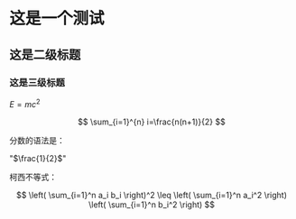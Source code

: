 # 这是一个测试
## 这是二级标题
### 这是三级标题

$E=mc^2$

$$ \sum_{i=1}^{n} i=\frac{n(n+1)}{2}  $$

分数的语法是：

"$\frac{1}{2}$"

柯西不等式：

$$
\left( \sum_{i=1}^n a_i b_i \right)^2 \leq \left( \sum_{i=1}^n a_i^2 \right) \left( \sum_{i=1}^n b_i^2 \right)
$$

